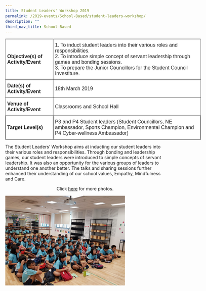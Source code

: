 ```yaml
---
title: Student Leaders' Workshop 2019
permalink: /2019-events/School-Based/student-leaders-workshop/
description: ""
third_nav_title: School–Based
---
```

<style type="text/css">
.tg  {border-collapse:collapse;border-spacing:0;margin:0px auto;}
.tg td{border-color:black;border-style:solid;border-width:1px;font-family:Arial, sans-serif;font-size:14px;
  overflow:hidden;padding:10px 5px;word-break:normal;}
.tg th{border-color:black;border-style:solid;border-width:1px;font-family:Arial, sans-serif;font-size:14px;
  font-weight:normal;overflow:hidden;padding:10px 5px;word-break:normal;}
.tg .tg-kdpx{background-color:#FFF;border-color:inherit;color:#222;font-size:16px;text-align:left;vertical-align:middle}
.tg .tg-x4x2{background-color:#FFF;border-color:inherit;color:#222;font-size:16px;font-weight:bold;text-align:left;
  vertical-align:middle}
.tg .tg-hsqg{background-color:#FFF;font-size:16px;text-align:left;vertical-align:middle}
.tg .tg-tzfb{background-color:#FFF;font-size:16px;font-weight:bold;text-align:left;vertical-align:middle}
</style>
<table class="tg" style="undefined;table-layout: fixed; width: 618px">
<colgroup>
<col style="width: 151px">
<col style="width: 467px">
</colgroup>
<tbody>
  <tr>
    <td class="tg-x4x2">Objective(s) of Activity/Event</td>
    <td class="tg-kdpx">1.  To induct student leaders into their various roles and responsibilities.<br>2.   To introduce simple concept of servant leadership through games and bonding sessions.<br>3.  To prepare the Junior Councillors for the Student Council Investiture.</td>
  </tr>
  <tr>
    <td class="tg-x4x2">Date(s) of Activity/Event</td>
    <td class="tg-kdpx">18th  March 2019</td>
  </tr>
  <tr>
    <td class="tg-x4x2">Venue of Activity/Event</td>
    <td class="tg-kdpx">Classrooms and School Hall</td>
  </tr>
  <tr>
    <td class="tg-tzfb">Target Level(s)</td>
    <td class="tg-hsqg">P3 and P4 Student leaders (Student Councillors, NE ambassador, Sports Champion, Environmental Champion and P4 Cyber-wellness Ambassador)</td>
  </tr>
</tbody>
</table>

The Student Leaders’ Workshop aims at inducting our student leaders into their various roles and responsibilities. Through bonding and leadership games, our student leaders were introduced to simple concepts of servant leadership. It was also an opportunity for the various groups of leaders to understand one another better. The talks and sharing sessions further enhanced their understanding of our school values, Empathy, Mindfulness and Care.


<center>Click <a href="https://www.flickr.com/photos/142848383@N02/albums/72157710431669381">here</a> for more photos.</center>


<img src="/images/005.jpeg" 
     style="width:75%">